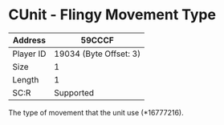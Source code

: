 #  CUnit - Flingy Movement Type
Address   | 59CCCF
----------|-------------
Player ID | 19034 (Byte Offset: 3)
Size 	  | 1
Length 	  | 1
SC:R      | Supported

The type of movement that the unit use (*16777216).
